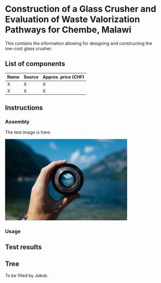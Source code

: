 # Construction of a Glass Crusher and Evaluation of Waste Valorization Pathways for Chembe, Malawi

This contains the information allowing for designing and constructing the low-cost glass crusher.

## List of components

| Name | Source | Approx. price (CHF) |
| ---- | ------ | ------------------- |
| X | X | X |
| X | X | X |

## Instructions

### Assembly

The test image is here:

<img src="img/test-image.jpg" width="400">

### Usage

## Test results

## Tree

To be filled by Jakub.
